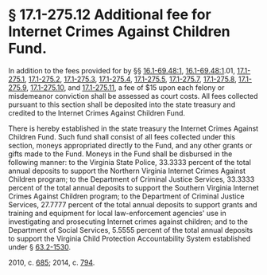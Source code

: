 # § 17.1-275.12 Additional fee for Internet Crimes Against Children Fund.

<p>In addition to the fees provided for by §§ <a href='http://law.lis.virginia.gov/vacode/16.1-69.48:1/'>16.1-69.48:1</a>, <a href='http://law.lis.virginia.gov/vacode/16.1-69.48:1/'>16.1-69.48:1</a>.01, <a href='http://law.lis.virginia.gov/vacode/17.1-275.1/'>17.1-275.1</a>, <a href='http://law.lis.virginia.gov/vacode/17.1-275.2/'>17.1-275.2</a>, <a href='http://law.lis.virginia.gov/vacode/17.1-275.3/'>17.1-275.3</a>, <a href='http://law.lis.virginia.gov/vacode/17.1-275.4/'>17.1-275.4</a>, <a href='http://law.lis.virginia.gov/vacode/17.1-275.5/'>17.1-275.5</a>, <a href='http://law.lis.virginia.gov/vacode/17.1-275.7/'>17.1-275.7</a>, <a href='http://law.lis.virginia.gov/vacode/17.1-275.8/'>17.1-275.8</a>, <a href='http://law.lis.virginia.gov/vacode/17.1-275.9/'>17.1-275.9</a>, <a href='http://law.lis.virginia.gov/vacode/17.1-275.10/'>17.1-275.10</a>, and <a href='http://law.lis.virginia.gov/vacode/17.1-275.11/'>17.1-275.11</a>, a fee of $15 upon each felony or misdemeanor conviction shall be assessed as court costs. All fees collected pursuant to this section shall be deposited into the state treasury and credited to the Internet Crimes Against Children Fund.</p><p>There is hereby established in the state treasury the Internet Crimes Against Children Fund. Such fund shall consist of all fees collected under this section, moneys appropriated directly to the Fund, and any other grants or gifts made to the Fund. Moneys in the Fund shall be disbursed in the following manner: to the Virginia State Police, 33.3333 percent of the total annual deposits to support the Northern Virginia Internet Crimes Against Children program; to the Department of Criminal Justice Services, 33.3333 percent of the total annual deposits to support the Southern Virginia Internet Crimes Against Children program; to the Department of Criminal Justice Services, 27.7777 percent of the total annual deposits to support grants and training and equipment for local law-enforcement agencies' use in investigating and prosecuting Internet crimes against children; and to the Department of Social Services, 5.5555 percent of the total annual deposits to support the Virginia Child Protection Accountability System established under § <a href='http://law.lis.virginia.gov/vacode/63.2-1530/'>63.2-1530</a>.</p><p>2010, c. <a href='http://lis.virginia.gov/cgi-bin/legp604.exe?101+ful+CHAP0685'>685</a>; 2014, c. <a href='http://lis.virginia.gov/cgi-bin/legp604.exe?141+ful+CHAP0794'>794</a>.</p>